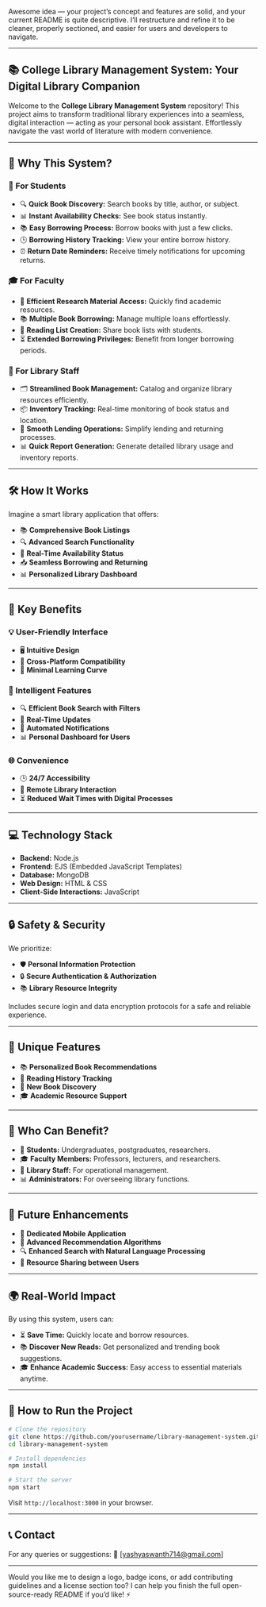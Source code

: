 Awesome idea — your project’s concept and features are solid, and your current README is quite descriptive. I’ll restructure and refine it to be cleaner, properly sectioned, and easier for users and developers to navigate.

---

## 📚 College Library Management System: Your Digital Library Companion

Welcome to the **College Library Management System** repository!
This project aims to transform traditional library experiences into a seamless, digital interaction — acting as your personal book assistant. Effortlessly navigate the vast world of literature with modern convenience.

---

## 🌟 Why This System?

### 📖 For Students

* 🔍 **Quick Book Discovery:** Search books by title, author, or subject.
* 📊 **Instant Availability Checks:** See book status instantly.
* 📚 **Easy Borrowing Process:** Borrow books with just a few clicks.
* 🕒 **Borrowing History Tracking:** View your entire borrow history.
* ⏰ **Return Date Reminders:** Receive timely notifications for upcoming returns.

### 🎓 For Faculty

* 📖 **Efficient Research Material Access:** Quickly find academic resources.
* 📚 **Multiple Book Borrowing:** Manage multiple loans effortlessly.
* 📝 **Reading List Creation:** Share book lists with students.
* ⏳ **Extended Borrowing Privileges:** Benefit from longer borrowing periods.

### 📑 For Library Staff

* 🗂️ **Streamlined Book Management:** Catalog and organize library resources efficiently.
* 📦 **Inventory Tracking:** Real-time monitoring of book status and location.
* 🔄 **Smooth Lending Operations:** Simplify lending and returning processes.
* 📊 **Quick Report Generation:** Generate detailed library usage and inventory reports.

---

## 🛠️ How It Works

Imagine a smart library application that offers:

* 📚 **Comprehensive Book Listings**
* 🔍 **Advanced Search Functionality**
* 📖 **Real-Time Availability Status**
* 📥 **Seamless Borrowing and Returning**
* 📊 **Personalized Library Dashboard**

---

## 🎯 Key Benefits

### 💡 User-Friendly Interface

* 🖥️ **Intuitive Design**
* 📱 **Cross-Platform Compatibility**
* 🚀 **Minimal Learning Curve**

### 🤖 Intelligent Features

* 🔍 **Efficient Book Search with Filters**
* 🔔 **Real-Time Updates**
* 📩 **Automated Notifications**
* 📊 **Personal Dashboard for Users**

### 🌐 Convenience

* 🕒 **24/7 Accessibility**
* 📶 **Remote Library Interaction**
* ⏳ **Reduced Wait Times with Digital Processes**

---

## 💻 Technology Stack

* **Backend:** Node.js
* **Frontend:** EJS (Embedded JavaScript Templates)
* **Database:** MongoDB
* **Web Design:** HTML & CSS
* **Client-Side Interactions:** JavaScript

---

## 🔒 Safety & Security

We prioritize:

* 🛡️ **Personal Information Protection**
* 🔒 **Secure Authentication & Authorization**
* 📚 **Library Resource Integrity**

Includes secure login and data encryption protocols for a safe and reliable experience.

---

## 🌟 Unique Features

* 📚 **Personalized Book Recommendations**
* 📖 **Reading History Tracking**
* 🌟 **New Book Discovery**
* 🎓 **Academic Resource Support**

---

## 👥 Who Can Benefit?

* 📖 **Students:** Undergraduates, postgraduates, researchers.
* 🎓 **Faculty Members:** Professors, lecturers, and researchers.
* 📑 **Library Staff:** For operational management.
* 📊 **Administrators:** For overseeing library functions.

---

## 🚀 Future Enhancements

* 📱 **Dedicated Mobile Application**
* 🤖 **Advanced Recommendation Algorithms**
* 🔍 **Enhanced Search with Natural Language Processing**
* 🔗 **Resource Sharing between Users**

---

## 🌍 Real-World Impact

By using this system, users can:

* ⏳ **Save Time:** Quickly locate and borrow resources.
* 📚 **Discover New Reads:** Get personalized and trending book suggestions.
* 🎓 **Enhance Academic Success:** Easy access to essential materials anytime.

---

## 📌 How to Run the Project

```bash
# Clone the repository
git clone https://github.com/yourusername/library-management-system.git
cd library-management-system

# Install dependencies
npm install

# Start the server
npm start
```

Visit `http://localhost:3000` in your browser.

---

## 📞 Contact

For any queries or suggestions:
📧 [yashyaswanth714@gmail.com]

---

Would you like me to design a logo, badge icons, or add contributing guidelines and a license section too? I can help you finish the full open-source-ready README if you’d like! ⚡
